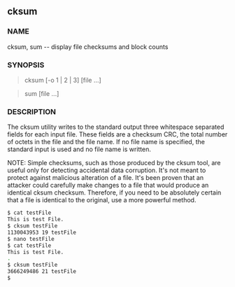 ## cksum

### NAME     
cksum, sum -- display file checksums and block counts

### SYNOPSIS
> cksum [-o 1 | 2 | 3] [file ...]

> sum [file ...]


### DESCRIPTION
The cksum utility writes to the standard output three whitespace separated fields for each input file.  These fields are a checksum CRC, the total number of octets in the file and the file name. If no file name is specified, the standard input is used and no file name is written.

NOTE: Simple checksums, such as those produced by the cksum tool, are useful only for detecting accidental data corruption. It's not meant to protect against malicious alteration of a file. It's been proven that an attacker could carefully make changes to a file that would produce an identical cksum checksum. Therefore, if you need to be absolutely certain that a file is identical to the original, use a more powerful method. 

```bash
$ cat testFile 
This is test File.
$ cksum testFile 
1130043953 19 testFile
$ nano testFile 
$ cat testFile 
This is test File.
.
$ cksum testFile 
3666249486 21 testFile
$ 
```
